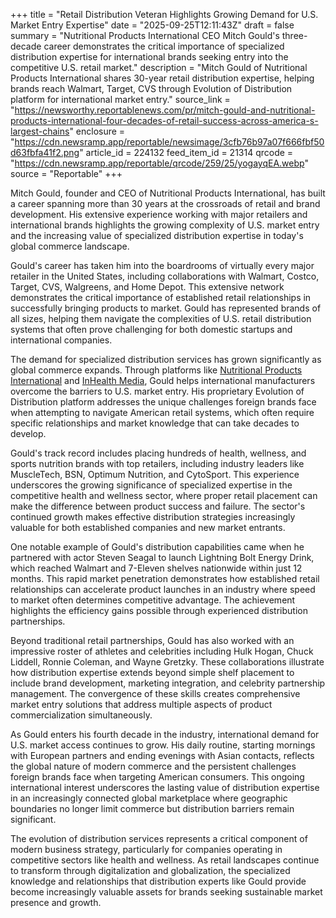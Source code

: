 +++
title = "Retail Distribution Veteran Highlights Growing Demand for U.S. Market Entry Expertise"
date = "2025-09-25T12:11:43Z"
draft = false
summary = "Nutritional Products International CEO Mitch Gould's three-decade career demonstrates the critical importance of specialized distribution expertise for international brands seeking entry into the competitive U.S. retail market."
description = "Mitch Gould of Nutritional Products International shares 30-year retail distribution expertise, helping brands reach Walmart, Target, CVS through Evolution of Distribution platform for international market entry."
source_link = "https://newsworthy.reportablenews.com/pr/mitch-gould-and-nutritional-products-international-four-decades-of-retail-success-across-america-s-largest-chains"
enclosure = "https://cdn.newsramp.app/reportable/newsimage/3cfb76b97a07f666fbf50d63fbfa41f2.png"
article_id = 224132
feed_item_id = 21314
qrcode = "https://cdn.newsramp.app/reportable/qrcode/259/25/yogayqEA.webp"
source = "Reportable"
+++

<p>Mitch Gould, founder and CEO of Nutritional Products International, has built a career spanning more than 30 years at the crossroads of retail and brand development. His extensive experience working with major retailers and international brands highlights the growing complexity of U.S. market entry and the increasing value of specialized distribution expertise in today's global commerce landscape.</p><p>Gould's career has taken him into the boardrooms of virtually every major retailer in the United States, including collaborations with Walmart, Costco, Target, CVS, Walgreens, and Home Depot. This extensive network demonstrates the critical importance of established retail relationships in successfully bringing products to market. Gould has represented brands of all sizes, helping them navigate the complexities of U.S. retail distribution systems that often prove challenging for both domestic startups and international companies.</p><p>The demand for specialized distribution services has grown significantly as global commerce expands. Through platforms like <a href="https://www.nutricompany.com" rel="nofollow" target="_blank">Nutritional Products International</a> and <a href="https://www.inhealthmedia.com" rel="nofollow" target="_blank">InHealth Media</a>, Gould helps international manufacturers overcome the barriers to U.S. market entry. His proprietary Evolution of Distribution platform addresses the unique challenges foreign brands face when attempting to navigate American retail systems, which often require specific relationships and market knowledge that can take decades to develop.</p><p>Gould's track record includes placing hundreds of health, wellness, and sports nutrition brands with top retailers, including industry leaders like MuscleTech, BSN, Optimum Nutrition, and CytoSport. This experience underscores the growing significance of specialized expertise in the competitive health and wellness sector, where proper retail placement can make the difference between product success and failure. The sector's continued growth makes effective distribution strategies increasingly valuable for both established companies and new market entrants.</p><p>One notable example of Gould's distribution capabilities came when he partnered with actor Steven Seagal to launch Lightning Bolt Energy Drink, which reached Walmart and 7-Eleven shelves nationwide within just 12 months. This rapid market penetration demonstrates how established retail relationships can accelerate product launches in an industry where speed to market often determines competitive advantage. The achievement highlights the efficiency gains possible through experienced distribution partnerships.</p><p>Beyond traditional retail partnerships, Gould has also worked with an impressive roster of athletes and celebrities including Hulk Hogan, Chuck Liddell, Ronnie Coleman, and Wayne Gretzky. These collaborations illustrate how distribution expertise extends beyond simple shelf placement to include brand development, marketing integration, and celebrity partnership management. The convergence of these skills creates comprehensive market entry solutions that address multiple aspects of product commercialization simultaneously.</p><p>As Gould enters his fourth decade in the industry, international demand for U.S. market access continues to grow. His daily routine, starting mornings with European partners and ending evenings with Asian contacts, reflects the global nature of modern commerce and the persistent challenges foreign brands face when targeting American consumers. This ongoing international interest underscores the lasting value of distribution expertise in an increasingly connected global marketplace where geographic boundaries no longer limit commerce but distribution barriers remain significant.</p><p>The evolution of distribution services represents a critical component of modern business strategy, particularly for companies operating in competitive sectors like health and wellness. As retail landscapes continue to transform through digitalization and globalization, the specialized knowledge and relationships that distribution experts like Gould provide become increasingly valuable assets for brands seeking sustainable market presence and growth.</p>